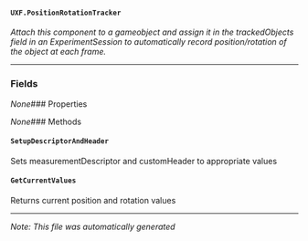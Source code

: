 #### `UXF.PositionRotationTracker`
*Attach this component to a gameobject and assign it in the trackedObjects field in an ExperimentSession to automatically record position/rotation of the object at each frame.*
---
### Fields
*None*### Properties
*None*### Methods
#### `SetupDescriptorAndHeader`
Sets measurementDescriptor and customHeader to appropriate values
#### `GetCurrentValues`
Returns current position and rotation values
---
*Note: This file was automatically generated*

